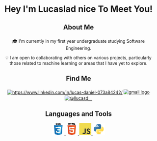 <h1 align="center">Hey I'm Lucaslad nice To Meet You!</h1>

###

<h2 align="center">About Me</h2>

###

<p align="center">
🎓 I'm currently in my first year undergraduate studying Software Engineering.
</p>
<p align="center">
💡 I am open to collaborating with others on various projects, particularly those related to machine learning or areas that I have yet to explore.
</p>

###

</div>

###

<h2 align="center">Find Me</h2>

###

<p align="center">
  <a href="https://linkedin.com/in/https://www.linkedin.com/in/lucas-daniel-073a84242/" target="blank"><img align="center" src="https://raw.githubusercontent.com/rahuldkjain/github-profile-readme-generator/master/src/images/icons/Social/linked-in-alt.svg" alt="https://www.linkedin.com/in/lucas-daniel-073a84242/" height="30" width="40" /></a>
  <a href = "mailto:lucasdaniel0904@gmail.com"><img src="https://img.shields.io/static/v1?message=Gmail&logo=gmail&label=&color=D14836&logoColor=white&labelColor=&style=for-the-badge" height="40" alt="gmail logo"  />
</div>
<a href="https://instagram.com/@llucasd__" target="blank"><img align="center" src="https://raw.githubusercontent.com/rahuldkjain/github-profile-readme-generator/master/src/images/icons/Social/instagram.svg" alt="@llucasd__" height="30" width="40" /></a>


###


<h2 align="center">Languages and Tools</h2>
<p align="center"> <a href="https://www.w3schools.com/css/" target="_blank" rel="noreferrer"> <img src="https://raw.githubusercontent.com/devicons/devicon/master/icons/css3/css3-original-wordmark.svg" alt="css3" width="40" height="40"/> </a> <a href="https://www.w3.org/html/" target="_blank" rel="noreferrer"> <img src="https://raw.githubusercontent.com/devicons/devicon/master/icons/html5/html5-original-wordmark.svg" alt="html5" width="40" height="40"/> </a> <a href="https://developer.mozilla.org/en-US/docs/Web/JavaScript" target="_blank" rel="noreferrer"> <img src="https://raw.githubusercontent.com/devicons/devicon/master/icons/javascript/javascript-original.svg" alt="javascript" width="40" height="40"/> </a> <a href="https://www.python.org" target="_blank" rel="noreferrer"> <img src="https://raw.githubusercontent.com/devicons/devicon/master/icons/python/python-original.svg" alt="python" width="40" height="40"/> </a> </p>
